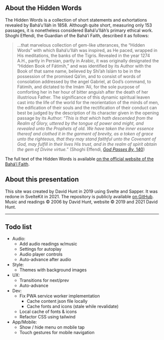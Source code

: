 ## About the Hidden Words

The Hidden Words is a collection of short statements and exhortations revealed by Bahá’u’lláh in 1858. Although quite short, measuring only 153 passages, it is nonetheless considered Bahá’u’lláh’s primary ethical work. Shoghi Effendi, the Guardian of the Bahá’í Faith, described it as follows:

> ...that marvelous collection of gem-like utterances, the “Hidden Words” with which Bahá’u’lláh was inspired, as He paced, wrapped in His meditations, the banks of the Tigris. Revealed in the year 1274 A.H., partly in Persian, partly in Arabic, it was originally designated the “Hidden Book of Fátimih,” and was identified by its Author with the Book of that same name, believed by Shí’ah Islám to be in the possession of the promised Qá’im, and to consist of words of consolation addressed by the angel Gabriel, at God’s command, to Fátimih, and dictated to the Imám ‘Alí, for the sole purpose of comforting her in her hour of bitter anguish after the death of her illustrious Father. The significance of this dynamic spiritual leaven cast into the life of the world for the reorientation of the minds of men, the edification of their souls and the rectification of their conduct can best be judged by the description of its character given in the opening passage by its Author: “_This is that which hath descended from the Realm of Glory, uttered by the tongue of power and might, and revealed unto the Prophets of old. We have taken the inner essence thereof and clothed it in the garment of brevity, as a token of grace unto the righteous, that they may stand faithful unto the Covenant of God, may fulfill in their lives His trust, and in the realm of spirit obtain the gem of Divine virtue._”
(Shoghi Effendi, [_God Passes By_, 140](https://www.bahai.org/r/030230792))

The full text of the Hidden Words is available [on the official website of the Bahá’í Faith](https://www.bahai.org/library/authoritative-texts/bahaullah/hidden-words/).

## About this presentation

This site was created by David Hunt in 2019 using Svelte and Sapper. It was redone in SvelteKit in 2021. The repository is publicly available [on GitHub](https://github.com/dnotes/hiddenwords). Music and readings © 2006 by David Hunt, website © 2019 and 2021 David Hunt.

---
<!-- Break: the text below does not appear in the app -->

## Todo list

  * Audio:
    * Add audio readings w/music
    * Settings for autoplay
    * Audio player controls
    * Auto-advance after audio
  * Style:
    * Themes with background images
  * UX:
    * Transitions for next/prev
    * Auto-advance
  * Dev:
    * Fix PWA service worker implementation
      * Cache content json file locally
      * Cache fonts and icons (stale while revalidate)
    * Local cache of fonts & icons
    * Refactor CSS using tailwind
  * App/Mobile:
    * Show / hide menu on mobile tap
    * Touch gestures for mobile navigation